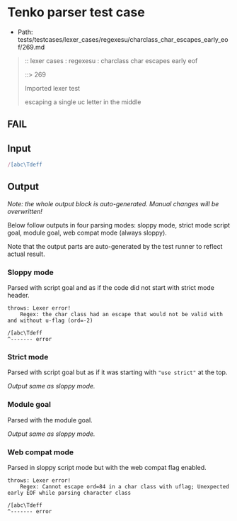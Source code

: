 # Tenko parser test case

- Path: tests/testcases/lexer_cases/regexesu/charclass_char_escapes_early_eof/269.md

> :: lexer cases : regexesu : charclass char escapes early eof
>
> ::> 269
>
> Imported lexer test
>
> escaping a single uc letter in the middle

## FAIL

## Input

`````js
/[abc\Tdeff
`````

## Output

_Note: the whole output block is auto-generated. Manual changes will be overwritten!_

Below follow outputs in four parsing modes: sloppy mode, strict mode script goal, module goal, web compat mode (always sloppy).

Note that the output parts are auto-generated by the test runner to reflect actual result.

### Sloppy mode

Parsed with script goal and as if the code did not start with strict mode header.

`````
throws: Lexer error!
    Regex: the char class had an escape that would not be valid with and without u-flag (ord=-2)

/[abc\Tdeff
^------- error
`````

### Strict mode

Parsed with script goal but as if it was starting with `"use strict"` at the top.

_Output same as sloppy mode._

### Module goal

Parsed with the module goal.

_Output same as sloppy mode._

### Web compat mode

Parsed in sloppy script mode but with the web compat flag enabled.

`````
throws: Lexer error!
    Regex: Cannot escape ord=84 in a char class with uflag; Unexpected early EOF while parsing character class

/[abc\Tdeff
^------- error
`````

